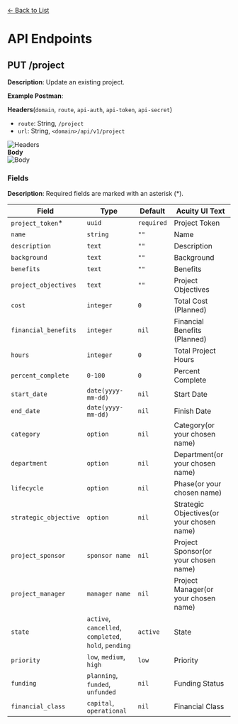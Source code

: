 [<- Back to List](https://github.com/AcuityPPM/APIs/blob/main/endpoints/record.md)

# API Endpoints

## PUT /project

**Description**: Update an existing project.

**Example Postman**:

**Headers**(`domain`, `route`, `api-auth`, `api-token`, `api-secret`)

- `route`: String, `/project`
- `url`: String, `<domain>/api/v1/project`

![Headers](https://github.com/AcuityPPM/APIs/blob/main/img/put_headers.webp)
<br>
**Body**
<br>
![Body](https://github.com/AcuityPPM/APIs/blob/main/img/put_body.webp)

### Fields

**Description**: Required fields are marked with an asterisk (\*).

| Field                 | Type                                                  | Default    | Acuity UI Text                            |
| --------------------- | ----------------------------------------------------- | ---------- | ----------------------------------------- |
| `project_token`\*     | `uuid`                                                | `required` | Project Token                             |
| `name`                | `string`                                              | `""`       | Name                                      |
| `description`         | `text`                                                | `""`       | Description                               |
| `background`          | `text`                                                | `""`       | Background                                |
| `benefits`            | `text`                                                | `""`       | Benefits                                  |
| `project_objectives`  | `text`                                                | `""`       | Project Objectives                        |
| `cost`                | `integer`                                             | `0`        | Total Cost (Planned)                      |
| `financial_benefits`  | `integer`                                             | `nil`      | Financial Benefits (Planned)              |
| `hours`               | `integer`                                             | `0`        | Total Project Hours                       |
| `percent_complete`    | `0-100`                                               | `0`        | Percent Complete                          |
| `start_date`          | `date(yyyy-mm-dd)`                                    | `nil`      | Start Date                                |
| `end_date`            | `date(yyyy-mm-dd)`                                    | `nil`      | Finish Date                               |
| `category`            | `option`                                              | `nil`      | Category(or your chosen name)             |
| `department`          | `option`                                              | `nil`      | Department(or your chosen name)           |
| `lifecycle`           | `option`                                              | `nil`      | Phase(or your chosen name)                |
| `strategic_objective` | `option`                                              | `nil`      | Strategic Objectives(or your chosen name) |
| `project_sponsor`     | `sponsor name`                                        | `nil`      | Project Sponsor(or your chosen name)      |
| `project_manager`     | `manager name`                                        | `nil`      | Project Manager(or your chosen name)      |
| `state`               | `active`, `cancelled`, `completed`, `hold`, `pending` | `active`   | State                                     |
| `priority`            | `low`, `medium`, `high`                               | `low`      | Priority                                  |
| `funding`             | `planning`, `funded`, `unfunded`                      | `nil`      | Funding Status                            |
| `financial_class`     | `capital`, `operational`                              | `nil`      | Financial Class                           |
